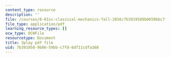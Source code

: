 ```yaml
---
content_type: resource
description: ''
file: /courses/8-01sc-classical-mechanics-fall-2016/7b3919589b0659bbc7fd6df11cdfa168_lufK0UlJ7aE.pdf
file_type: application/pdf
learning_resource_types: []
ocw_type: OCWFile
resourcetype: Document
title: 3play pdf file
uid: 7b391958-9b06-59bb-c7fd-6df11cdfa168
---
```

